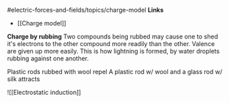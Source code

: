 #electric-forces-and-fields/topics/charge-model
**Links**
- [[Charge model]] 

**Charge by rubbing**
Two compounds being rubbed may cause one to shed it's electrons to the other compound more readily than the other.
Valence are given up more easily.
This is how lightning is formed, by water droplets rubbing against one another.

Plastic rods rubbed with wool repel
A plastic rod w/ wool and a glass rod w/ silk attracts


![[Electrostatic induction]] 